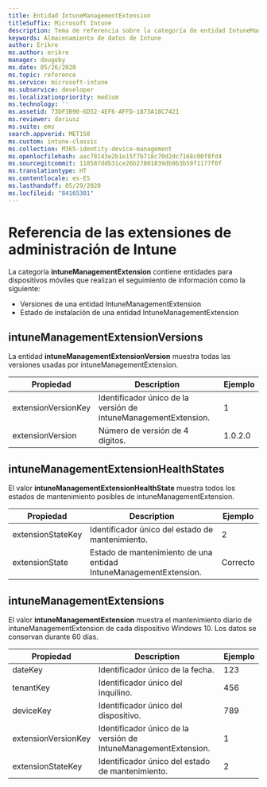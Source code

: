 ```yaml
---
title: Entidad IntuneManagementExtension
titleSuffix: Microsoft Intune
description: Tema de referencia sobre la categoría de entidad IntuneManagementExtension de las colecciones de entidades de la API de almacenamiento de datos de Intune.
keywords: Almacenamiento de datos de Intune
author: Erikre
ms.author: erikre
manager: dougeby
ms.date: 05/26/2020
ms.topic: reference
ms.service: microsoft-intune
ms.subservice: developer
ms.localizationpriority: medium
ms.technology: ''
ms.assetid: 73DF3B90-6D52-4EF6-AFFD-1873A18C7421
ms.reviewer: dariusz
ms.suite: ems
search.appverid: MET150
ms.custom: intune-classic
ms.collection: M365-identity-device-management
ms.openlocfilehash: aac78143e2b1e15f7b718c70d2dc7168c00f8fd4
ms.sourcegitcommit: 118587ddb31ce26b27801839db9b3b59f1177f0f
ms.translationtype: HT
ms.contentlocale: es-ES
ms.lasthandoff: 05/29/2020
ms.locfileid: "84165301"
---
```

# <a name="reference-for-intune-management-extensions"></a>Referencia de las extensiones de administración de Intune

La categoría **intuneManagementExtension** contiene entidades para dispositivos móviles que realizan el seguimiento de información como la siguiente:

- Versiones de una entidad IntuneManagementExtension
- Estado de instalación de una entidad IntuneManagementExtension

## <a name="intunemanagementextensionversions"></a>intuneManagementExtensionVersions

La entidad **intuneManagementExtensionVersion** muestra todas las versiones usadas por intuneManagementExtension.

| Propiedad  | Description | Ejemplo |
|---------|------------|--------|
| extensionVersionKey |Identificador único de la versión de intuneManagementExtension. | 1 |
| extensionVersion |Número de versión de 4 dígitos. |1.0.2.0 |

## <a name="intunemanagementextensionhealthstates"></a>intuneManagementExtensionHealthStates

El valor **intuneManagementExtensionHealthState** muestra todos los estados de mantenimiento posibles de intuneManagementExtension.

| Propiedad  | Description | Ejemplo |
|---------|------------|--------|
| extensionStateKey |Identificador único del estado de mantenimiento. | 2 |
| extensionState |Estado de mantenimiento de una entidad IntuneManagementExtension. | Correcto |

## <a name="intunemanagementextensions"></a>intuneManagementExtensions

El valor **intuneManagementExtension** muestra el mantenimiento diario de intuneManagementExtension de cada dispositivo Windows 10.
Los datos se conservan durante 60 días. 


|      Propiedad       |                         Description                         | Ejemplo |
|---------------------|-------------------------------------------------------------|---------|
|       dateKey       |               Identificador único de la fecha.                |   123   |
|      tenantKey      |              Identificador único del inquilino.               |   456   |
|      deviceKey      |              Identificador único del dispositivo.               |   789   |
| extensionVersionKey | Identificador único de la versión de IntuneManagementExtension. |    1    |
|  extensionStateKey  |             Identificador único del estado de mantenimiento.              |    2    |

